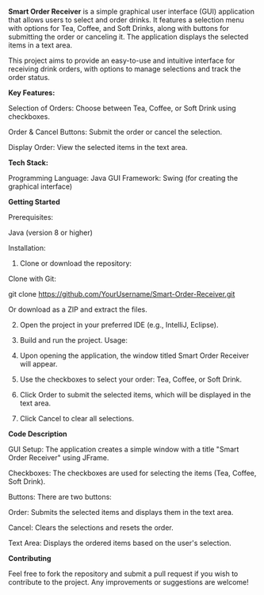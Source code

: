 <b>Smart Order Receiver</b> is a simple graphical user interface (GUI) application that allows users to select and order drinks. It features a selection menu with options for Tea, Coffee, and Soft Drinks, along with buttons for submitting the order or canceling it. The application displays the selected items in a text area.

This project aims to provide an easy-to-use and intuitive interface for receiving drink orders, with options to manage selections and track the order status.

<b>Key Features:</b>

Selection of Orders: Choose between Tea, Coffee, or Soft Drink using checkboxes.

Order & Cancel Buttons: Submit the order or cancel the selection.

Display Order: View the selected items in the text area.


<b>Tech Stack:</b>

Programming Language: Java
GUI Framework: Swing (for creating the graphical interface)


<b>Getting Started</b>

Prerequisites:

Java (version 8 or higher)


Installation:

1. Clone or download the repository:

Clone with Git:

git clone https://github.com/YourUsername/Smart-Order-Receiver.git

Or download as a ZIP and extract the files.



2. Open the project in your preferred IDE (e.g., IntelliJ, Eclipse).


3. Build and run the project.
Usage:

1. Upon opening the application, the window titled Smart Order Receiver will appear.


2. Use the checkboxes to select your order: Tea, Coffee, or Soft Drink.


3. Click Order to submit the selected items, which will be displayed in the text area.


4. Click Cancel to clear all selections.

<b>Code Description</b>

GUI Setup: The application creates a simple window with a title "Smart Order Receiver" using JFrame.

Checkboxes: The checkboxes are used for selecting the items (Tea, Coffee, Soft Drink).

Buttons: There are two buttons:

Order: Submits the selected items and displays them in the text area.

Cancel: Clears the selections and resets the order.


Text Area: Displays the ordered items based on the user's selection.

<b>Contributing</b>

Feel free to fork the repository and submit a pull request if you wish to contribute to the project. Any improvements or suggestions are welcome!

